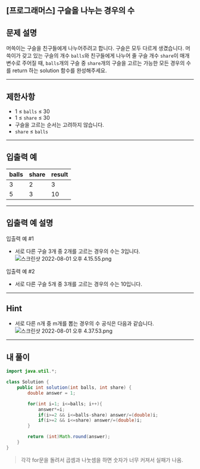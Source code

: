 ## [프로그래머스] 구슬을 나누는 경우의 수

## 문제 설명

머쓱이는 구슬을 친구들에게 나누어주려고 합니다. 구슬은 모두 다르게 생겼습니다. 머쓱이가 갖고 있는 구슬의 개수 `balls`와 친구들에게 나누어 줄 구슬 개수 `share`이 매개변수로 주어질 때, `balls`개의 구슬 중 `share`개의 구슬을 고르는 가능한 모든 경우의 수를 return 하는 solution 함수를 완성해주세요.

------

## 제한사항

- 1 ≤ `balls` ≤ 30
- 1 ≤ `share` ≤ 30
- 구슬을 고르는 순서는 고려하지 않습니다.
- `share` ≤ `balls`

------

## 입출력 예

| balls | share | result |
| ----- | ----- | ------ |
| 3     | 2     | 3      |
| 5     | 3     | 10     |

------

## 입출력 예 설명

입출력 예 #1

- 서로 다른 구슬 3개 중 2개를 고르는 경우의 수는 3입니다. ![스크린샷 2022-08-01 오후 4.15.55.png](https://grepp-programmers.s3.ap-northeast-2.amazonaws.com/files/production/668adf7a-38b1-4112-bbc5-4fab429168c9/%E1%84%89%E1%85%B3%E1%84%8F%E1%85%B3%E1%84%85%E1%85%B5%E1%86%AB%E1%84%89%E1%85%A3%E1%86%BA%202022-08-01%20%E1%84%8B%E1%85%A9%E1%84%92%E1%85%AE%204.15.55.png)

입출력 예 #2

- 서로 다른 구슬 5개 중 3개를 고르는 경우의 수는 10입니다.

------

## Hint

- 서로 다른 n개 중 m개를 뽑는 경우의 수 공식은 다음과 같습니다. ![스크린샷 2022-08-01 오후 4.37.53.png](https://grepp-programmers.s3.ap-northeast-2.amazonaws.com/files/production/54c8b2b9-f88c-4a09-8956-7560ff7ea918/%E1%84%89%E1%85%B3%E1%84%8F%E1%85%B3%E1%84%85%E1%85%B5%E1%86%AB%E1%84%89%E1%85%A3%E1%86%BA%202022-08-01%20%E1%84%8B%E1%85%A9%E1%84%92%E1%85%AE%204.37.53.png)

------

## 내 풀이
```java
import java.util.*;

class Solution {
    public int solution(int balls, int share) {
        double answer = 1;

        for(int i=1; i<=balls; i++){
            answer*=i;
            if(i>=2 && i<=balls-share) answer/=(double)i;
            if(i>=2 && i<=share) answer/=(double)i;
        }

        return (int)Math.round(answer);
    }
}
```

> 각각 for문을 돌려서 곱셈과 나눗셈을 하면 숫자가 너무 커져서 실패가 나옴.
